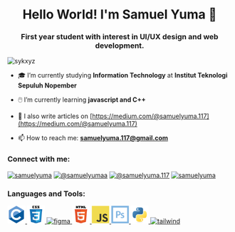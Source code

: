<h1 align="center">Hello World! I'm Samuel Yuma 👋</h1>
<h3 align="center">First year student with interest in UI/UX design and web development.</h3>

<p align="left"> <img src="https://komarev.com/ghpvc/?username=sykxyz&label=Profile%20views&color=3584e4&style=flat" alt="sykxyz" /> </p>

- 🎓  I’m currently studying **Information Technology** at **Institut Teknologi Sepuluh Nopember**

- 🖱️ I’m currently learning **javascript and C++**

- 📝 I also write articles on [https://medium.com/@samuelyuma.117](https://medium.com/@samuelyuma.117)

- 📫 How to reach me: **samuelyuma.117@gmail.com**

<h3 align="left">Connect with me:</h3>
<p align="left">
<a href="https://linkedin.com/in/samuelyuma" target="blank"><img align="center" src="https://raw.githubusercontent.com/rahuldkjain/github-profile-readme-generator/master/src/images/icons/Social/linked-in-alt.svg" alt="samuelyuma" height="30" width="40" /></a>
<a href="https://instagram.com/@samuelyumaa" target="blank"><img align="center" src="https://raw.githubusercontent.com/rahuldkjain/github-profile-readme-generator/master/src/images/icons/Social/instagram.svg" alt="@samuelyumaa" height="30" width="40" /></a>
<a href="https://medium.com/@samuelyuma.117" target="blank"><img align="center" src="https://raw.githubusercontent.com/rahuldkjain/github-profile-readme-generator/master/src/images/icons/Social/medium.svg" alt="@samuelyuma.117" height="30" width="40" /></a>
<a href="https://www.hackerrank.com/samuelyuma" target="blank"><img align="center" src="https://raw.githubusercontent.com/rahuldkjain/github-profile-readme-generator/master/src/images/icons/Social/hackerrank.svg" alt="samuelyuma" height="30" width="40" /></a>
</p>

<h3 align="left">Languages and Tools:</h3>
<p align="left"> <a href="https://www.cprogramming.com/" target="_blank" rel="noreferrer"> <img src="https://raw.githubusercontent.com/devicons/devicon/master/icons/c/c-original.svg" alt="c" width="40" height="40"/> </a> <a href="https://www.w3schools.com/css/" target="_blank" rel="noreferrer"> <img src="https://raw.githubusercontent.com/devicons/devicon/master/icons/css3/css3-original-wordmark.svg" alt="css3" width="40" height="40"/> </a> <a href="https://www.figma.com/" target="_blank" rel="noreferrer"> <img src="https://www.vectorlogo.zone/logos/figma/figma-icon.svg" alt="figma" width="40" height="40"/> </a> <a href="https://www.w3.org/html/" target="_blank" rel="noreferrer"> <img src="https://raw.githubusercontent.com/devicons/devicon/master/icons/html5/html5-original-wordmark.svg" alt="html5" width="40" height="40"/> </a> <a href="https://developer.mozilla.org/en-US/docs/Web/JavaScript" target="_blank" rel="noreferrer"> <img src="https://raw.githubusercontent.com/devicons/devicon/master/icons/javascript/javascript-original.svg" alt="javascript" width="40" height="40"/> </a> <a href="https://www.photoshop.com/en" target="_blank" rel="noreferrer"> <img src="https://raw.githubusercontent.com/devicons/devicon/master/icons/photoshop/photoshop-line.svg" alt="photoshop" width="40" height="40"/> </a> <a href="https://www.python.org" target="_blank" rel="noreferrer"> <img src="https://raw.githubusercontent.com/devicons/devicon/master/icons/python/python-original.svg" alt="python" width="40" height="40"/> </a> <a href="https://tailwindcss.com/" target="_blank" rel="noreferrer"> <img src="https://www.vectorlogo.zone/logos/tailwindcss/tailwindcss-icon.svg" alt="tailwind" width="40" height="40"/> </a> </p>

